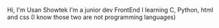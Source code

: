 Hi, I'm Usan Showtek
I'm a junior dev FrontEnd 
I learning C, Python, html and css (I know those two are not programming languages)
